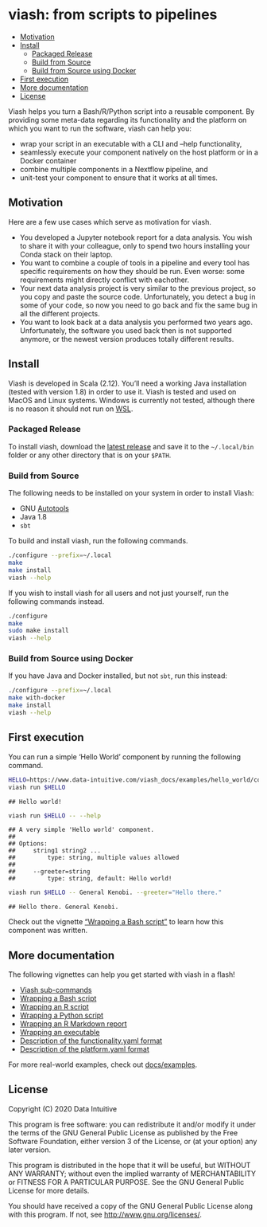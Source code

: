 viash: from scripts to pipelines
================

  - [Motivation](#motivation)
  - [Install](#install)
      - [Packaged Release](#packaged-release)
      - [Build from Source](#build-from-source)
      - [Build from Source using
        Docker](#build-from-source-using-docker)
  - [First execution](#first-execution)
  - [More documentation](#more-documentation)
  - [License](#license)

Viash helps you turn a Bash/R/Python script into a reusable component.
By providing some meta-data regarding its functionality and the platform
on which you want to run the software, viash can help you:

  - wrap your script in an executable with a CLI and –help
    functionality,
  - seamlessly execute your component natively on the host platform or
    in a Docker container
  - combine multiple components in a Nextflow pipeline, and
  - unit-test your component to ensure that it works at all times.

## Motivation

Here are a few use cases which serve as motivation for viash.

  - You developed a Jupyter notebook report for a data analysis. You
    wish to share it with your colleague, only to spend two hours
    installing your Conda stack on their laptop.
  - You want to combine a couple of tools in a pipeline and every tool
    has specific requirements on how they should be run. Even worse:
    some requirements might directly conflict with eachother.
  - Your next data analysis project is very similar to the previous
    project, so you copy and paste the source code. Unfortunately, you
    detect a bug in some of your code, so now you need to go back and
    fix the same bug in all the different projects.
  - You want to look back at a data analysis you performed two years
    ago. Unfortunately, the software you used back then is not supported
    anymore, or the newest version produces totally different results.

## Install

Viash is developed in Scala (2.12). You’ll need a working Java
installation (tested with version 1.8) in order to use it. Viash is
tested and used on MacOS and Linux systems. Windows is currently not
tested, although there is no reason it should not run on
[WSL](https://docs.microsoft.com/en-us/windows/wsl/install-win10).

### Packaged Release

To install viash, download the [latest
release](https://github.com/data-intuitive/viash/releases) and save it
to the `~/.local/bin` folder or any other directory that is on your
`$PATH`.

### Build from Source

The following needs to be installed on your system in order to install
Viash:

  - GNU
    [Autotools](https://www.gnu.org/software/automake/manual/html_node/Autotools-Introduction.html#Autotools-Introduction)
  - Java 1.8
  - `sbt`

To build and install viash, run the following commands.

``` bash
./configure --prefix=~/.local
make
make install
viash --help
```

If you wish to install viash for all users and not just yourself, run
the following commands instead.

``` bash
./configure
make
sudo make install
viash --help
```

### Build from Source using Docker

If you have Java and Docker installed, but not `sbt`, run this instead:

``` bash
./configure --prefix=~/.local
make with-docker
make install
viash --help
```

## First execution

You can run a simple ‘Hello World’ component by running the following
command.

``` bash
HELLO=https://www.data-intuitive.com/viash_docs/examples/hello_world/config.vsh.yaml
viash run $HELLO
```

    ## Hello world!

``` bash
viash run $HELLO -- --help
```

    ## A very simple 'Hello world' component.
    ## 
    ## Options:
    ##     string1 string2 ...
    ##         type: string, multiple values allowed
    ## 
    ##     --greeter=string
    ##         type: string, default: Hello world!

``` bash
viash run $HELLO -- General Kenobi. --greeter="Hello there."
```

    ## Hello there. General Kenobi.

Check out the vignette [“Wrapping a Bash
script”](https://github.com/data-intuitive/viash_docs/blob/master/wrapping_a_bash_script.md)
to learn how this component was written.

## More documentation

The following vignettes can help you get started with viash in a flash\!

  - [Viash
    sub-commands](https://github.com/data-intuitive/viash_docs/blob/master/viash_commands.md)
  - [Wrapping a Bash
    script](https://github.com/data-intuitive/viash_docs/blob/master/wrapping_a_bash_script.md)
  - [Wrapping an R
    script](https://github.com/data-intuitive/viash_docs/blob/master/wrapping_an_r_script.md)
  - [Wrapping a Python
    script](https://github.com/data-intuitive/viash_docs/blob/master/wrapping_a_python_script.md)
  - [Wrapping an R Markdown
    report](https://github.com/data-intuitive/viash_docs/blob/master/wrapping_an_rmarkdown_report.md)
  - [Wrapping an
    executable](https://github.com/data-intuitive/viash_docs/blob/master/wrapping_an_executable.md)
  - [Description of the functionality.yaml
    format](https://github.com/data-intuitive/viash_docs/blob/master/functionality.md)
  - [Description of the platform.yaml
    format](https://github.com/data-intuitive/viash_docs/blob/master/platform.md)

For more real-world examples, check out
[docs/examples](https://github.com/data-intuitive/viash_docs/tree/master/examples).

## License

Copyright (C) 2020 Data Intuitive

This program is free software: you can redistribute it and/or modify it
under the terms of the GNU General Public License as published by the
Free Software Foundation, either version 3 of the License, or (at your
option) any later version.

This program is distributed in the hope that it will be useful, but
WITHOUT ANY WARRANTY; without even the implied warranty of
MERCHANTABILITY or FITNESS FOR A PARTICULAR PURPOSE. See the GNU General
Public License for more details.

You should have received a copy of the GNU General Public License along
with this program. If not, see <http://www.gnu.org/licenses/>.
